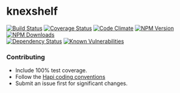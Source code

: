 # knexshelf
[![Build Status](https://travis-ci.org/genediazjr/knexshelf.svg?branch=master)](https://travis-ci.org/genediazjr/knexshelf)
[![Coverage Status](https://coveralls.io/repos/github/genediazjr/knexshelf/badge.svg)](https://coveralls.io/github/genediazjr/knexshelf)
[![Code Climate](https://codeclimate.com/github/genediazjr/knexshelf/badges/gpa.svg)](https://codeclimate.com/github/genediazjr/knexshelf)
[![NPM Version](https://badge.fury.io/js/knexshelf.svg)](https://www.npmjs.com/knexshelf)
[![NPM Downloads](https://img.shields.io/npm/dt/knexshelf.svg?maxAge=2592000)](https://www.npmjs.com/knexshelf)<br>
[![Dependency Status](https://david-dm.org/genediazjr/knexshelf.svg)](https://david-dm.org/genediazjr/knexshelf)
[![Known Vulnerabilities](https://snyk.io/test/github/genediazjr/knexshelf/badge.svg)](https://snyk.io/test/github/genediazjr/knexshelf)


### Contributing
* Include 100% test coverage.
* Follow the [Hapi coding conventions](http://hapijs.com/styleguide)
* Submit an issue first for significant changes.
